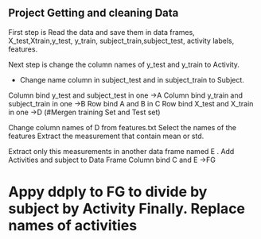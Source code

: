 ## Project Getting and cleaning Data 

First step is Read the data and save them in data frames, X_test,Xtrain,y_test, y_train, subject_train,subject_test, activity labels, features. 

Next step is change the column names of y_test and y_train to Activity. 
- Change name column in subject_test  and in subject_train to Subject. 

Column bind y_test and subject_test in one ->A
Column bind y_train and subject_train in one ->B
Row bind A and B in C
Row bind X_test and X_train in one ->D (#Mergen training Set and Test set)

Change column names of D from features.txt
Select the names of the features 
Extract the measurement that contain mean or std. 

Extract only this measurements in another data frame  named E .
Add Activities and subject to Data Frame Column bind C and E ->FG

Appy ddply to FG to  divide by subject by Activity
Finally. 
Replace names of activities 
===================
